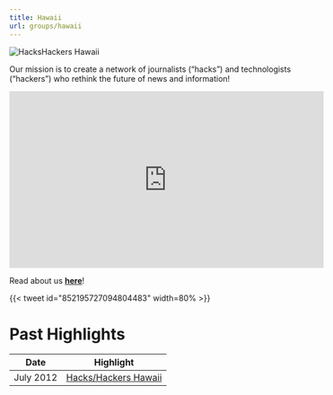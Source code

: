 ```yaml
---
title: Hawaii
url: groups/hawaii
---
```


![HacksHackers Hawaii](https://live.staticflickr.com/7246/7556990366_1cac39a4dc_3k.jpg)

Our mission is to create a network of journalists (“hacks”) and technologists (“hackers”) who rethink the future of news and information!

<iframe width="560" height="315" src="https://www.youtube.com/embed/LxxNc09P-ac" title="YouTube video player" frameborder="0" allow="accelerometer; autoplay; clipboard-write; encrypted-media; gyroscope; picture-in-picture" allowfullscreen></iframe>

Read about us **[here](https://www.hawaiiweblog.com/2012/07/13/hackshackers-hawaii)**!

{{< tweet id="852195727094804483" width=80% >}}

# Past Highlights

| **Date**  | **Highlight** |  
|-----------|---------------|  
| July 2012 | [Hacks/Hackers Hawaii](https://api.flickr.com/photos/hawaii/albums/72157630545638832) |
